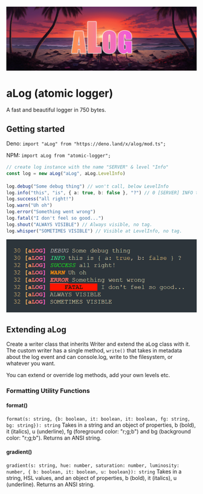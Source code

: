 ![a library with atoms](/.github/header.jpg)

# aLog (atomic logger)

A fast and beautiful logger in 750 bytes.

## Getting started
Deno: `import "aLog" from "https://deno.land/x/alog/mod.ts";`

NPM: `import aLog from "atomic-logger";`
```ts
// create log instance with the name "SERVER" & level "Info"
const log = new aLog("aLog", aLog.LevelInfo)

log.debug("Some debug thing") // won't call, below LevelInfo
log.info("this", "is", { a: true, b: false }, "?") // 0 [SERVER] INFO this is { a: true, b: false } ?
log.success("all right!")
log.warn("Uh oh")
log.error("Something went wrong")
log.fatal("I don't feel so good...")
log.shout("ALWAYS VISIBLE") // Always visible, no tag.
log.whisper("SOMETIMES VISIBLE") // Visible at LevelInfo, no tag.
```
![example logs](/.github/logs.PNG)
## Extending aLog

Create a writer class that inherits Writer and extend the aLog class with it. The custom writer has a single method, `write()` that takes in metadata about the log event and can console.log, write to the filesystem, or whatever you want.

You can extend or override log methods, add your own levels etc.

### Formatting Utility Functions

#### format()
`format(s: string, {b: boolean, it: boolean, it: boolean, fg: string, bg: string}): string`
Takes in a string and an object of properties, b (bold), it (italics), u (underline), fg (foreground color: "r;g;b") and bg (background color: "r;g;b"). Returns an ANSI string.

#### gradient()
`gradient(s: string, hue: number, saturation: number, luminosity: number, { b: boolean, it: boolean, u: boolean}): string`
Takes in a string, HSL values,  and an object of properties, b (bold), it (italics), u (underline). Returns an ANSI string.